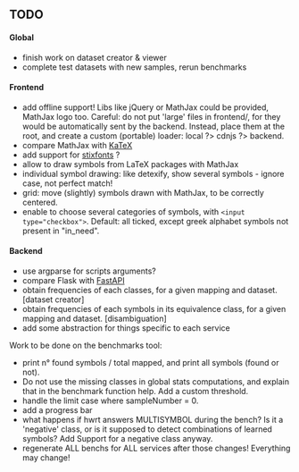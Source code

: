## TODO


#### Global

- finish work on dataset creator & viewer
- complete test datasets with new samples, rerun benchmarks


#### Frontend

- add offline support! Libs like jQuery or MathJax could be provided, MathJax logo too. Careful: do not put 'large' files in frontend/, for they would be automatically sent by the backend. Instead, place them at the root, and create a custom (portable) loader: local ?> cdnjs ?> backend.
- compare MathJax with [KaTeX](https://katex.org/)
- add support for [stixfonts](https://github.com/stipub/stixfonts) ?
- allow to draw symbols from LaTeX packages with MathJax
- individual symbol drawing: like detexify, show several symbols - ignore case, not perfect match!
- grid: move (slightly) symbols drawn with MathJax, to be correctly centered.
- enable to choose several categories of symbols, with ``` <input type="checkbox"> ```. Default: all ticked, except greek alphabet symbols not present in "in_need".


#### Backend

- use argparse for scripts arguments?
- compare Flask with [FastAPI](https://fastapi.tiangolo.com/)
- obtain frequencies of each classes, for a given mapping and dataset. [dataset creator]
- obtain frequencies of each symbols in its equivalence class, for a given mapping and dataset. [disambiguation]
- add some abstraction for things specific to each service

Work to be done on the benchmarks tool:

- print n° found symbols / total mapped, and print all symbols (found or not).
- Do not use the missing classes in global stats computations, and explain that in the benchmark function help. Add a custom threshold.
- handle the limit case where sampleNumber = 0.
- add a progress bar
- what happens if hwrt answers MULTISYMBOL during the bench? Is it a 'negative' class, or is it supposed to detect combinations of learned symbols? Add Support for a negative class anyway.
- regenerate ALL benchs for ALL services after those changes! Everything may change!
